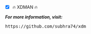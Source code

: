 
- [x] :fire: XDMAN :fire:<br />


***For more information, visit:***

<pre>
https://github.com/subhra74/xdm
</pre>
